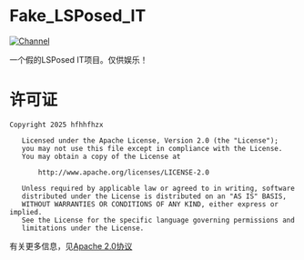 # Fake_LSPosed_IT

[![Channel](https://img.shields.io/badge/Join-Telegram-blue.svg?logo=telegram)](https://t.me/https://t.me/hfhhfhzxroompd)

一个假的LSPosed IT项目。仅供娱乐！

# 许可证

```
Copyright 2025 hfhhfhzx

   Licensed under the Apache License, Version 2.0 (the "License");
   you may not use this file except in compliance with the License.
   You may obtain a copy of the License at

       http://www.apache.org/licenses/LICENSE-2.0

   Unless required by applicable law or agreed to in writing, software
   distributed under the License is distributed on an "AS IS" BASIS,
   WITHOUT WARRANTIES OR CONDITIONS OF ANY KIND, either express or implied.
   See the License for the specific language governing permissions and
   limitations under the License.
```

有关更多信息，见[Apache 2.0协议](http://www.apache.org/licenses/LICENSE-2.0)